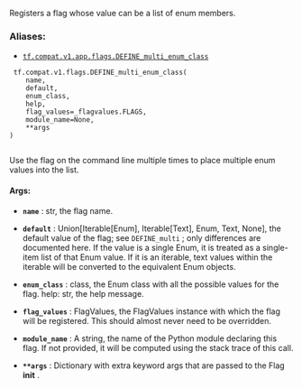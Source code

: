 Registers a flag whose value can be a list of enum members.



### Aliases:

- [ `tf.compat.v1.app.flags.DEFINE_multi_enum_class` ](/api_docs/python/tf/compat/v1/flags/DEFINE_multi_enum_class)



```
 tf.compat.v1.flags.DEFINE_multi_enum_class(
    name,
    default,
    enum_class,
    help,
    flag_values=_flagvalues.FLAGS,
    module_name=None,
    **args
)
 
```

Use the flag on the command line multiple times to place multiple
enum values into the list.



#### Args:

- **`name`** : str, the flag name.

- **`default`** : Union[Iterable[Enum], Iterable[Text], Enum, Text, None], the
default value of the flag; see
 `DEFINE_multi` ; only differences are documented here. If the value is
a single Enum, it is treated as a single-item list of that Enum value.
If it is an iterable, text values within the iterable will be converted
to the equivalent Enum objects.

- **`enum_class`** : class, the Enum class with all the possible values for the flag.
help: str, the help message.

- **`flag_values`** : FlagValues, the FlagValues instance with which the flag will be
registered. This should almost never need to be overridden.

- **`module_name`** : A string, the name of the Python module declaring this flag. If
not provided, it will be computed using the stack trace of this call.

- **`**args`** : Dictionary with extra keyword args that are passed to the Flag
**init** .

